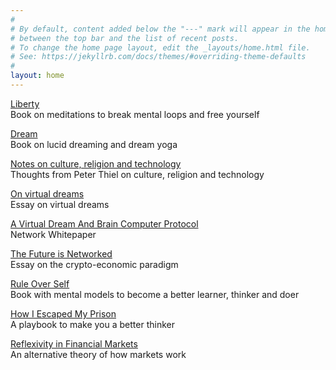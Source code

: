 ```yaml
---
#
# By default, content added below the "---" mark will appear in the home page
# between the top bar and the list of recent posts.
# To change the home page layout, edit the _layouts/home.html file.
# See: https://jekyllrb.com/docs/themes/#overriding-theme-defaults
#
layout: home
---
```


[Liberty](https://link.com.de/liberty)
<br>
Book on meditations to break mental loops and free yourself

[Dream](https://link.com.de/dream)
<br>
Book on lucid dreaming and dream yoga

[Notes on culture, religion and technology](https://link.com.de/lincolnthiel)
<br>
Thoughts from Peter Thiel on culture, religion and technology

[On virtual dreams](https://link.com.de/virtualdreams)
<br>
Essay on virtual dreams

[A Virtual Dream And Brain Computer Protocol](https://link.com.de/network)
<br>
Network Whitepaper


[The Future is Networked](https://link.com.de/futurenetworked)
<br>
Essay on the crypto-economic paradigm

[Rule Over Self](https://link.com.de/ruleoverself)
<br>
Book with mental models to become a better learner, thinker and doer
<br>

[How I Escaped My Prison](https://link.com.de/thinker-prison)
<br>
A playbook to make you a better thinker

[Reflexivity in Financial Markets](https://link.com.de/reflexivity)
<br>
An alternative theory of how markets work


